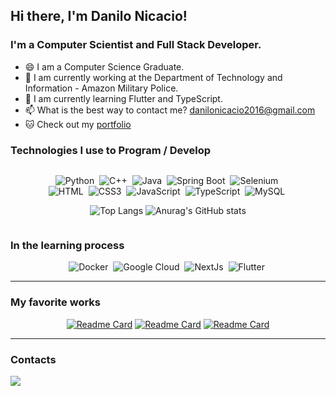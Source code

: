 ## Hi there, I'm Danilo Nicacio!

### I'm a Computer Scientist and Full Stack Developer.

- 😄 I am a Computer Science Graduate.
- 🔭 I am currently working at the Department of Technology and Information - Amazon Military Police.
- 🌱 I am currently learning Flutter and TypeScript.
- 📫 What is the best way to contact me? danilonicacio2016@gmail.com
- 🐱 Check out my [portfolio](https://danilonicacio.dev/)


### Technologies I use to Program / Develop
<div style="display: flex; justify-content: center;">
<div style="width: 80%;">
<div style="text-align: center">

![Python](https://img.shields.io/badge/python-%233776AB.svg?style=for-the-badge&logo=python&logoColor=white)&nbsp;
![C++](https://img.shields.io/badge/c++-%2300599C.svg?style=for-the-badge&logo=c%2B%2B&logoColor=white)&nbsp;
![Java](https://img.shields.io/badge/java-%23ED8B00.svg?style=for-the-badge&logo=openjdk&logoColor=white)&nbsp;
![Spring Boot](https://img.shields.io/badge/spring%20boot-%2369AD3C?style=for-the-badge&logo=springboot&logoColor=white)&nbsp;
![Selenium](https://img.shields.io/badge/selenium-%2343B02A.svg?style=for-the-badge&logo=selenium&logoColor=white)&nbsp;
![HTML](https://img.shields.io/badge/HTML5-E34F26?style=for-the-badge&logo=html5&logoColor=white)&nbsp;
![CSS3](https://img.shields.io/badge/CSS3-1572B6?style=for-the-badge&logo=css3&logoColor=white)&nbsp;
![JavaScript](https://img.shields.io/badge/javascript-%23F7DF1E.svg?style=for-the-badge&logo=javascript&logoColor=black)&nbsp;
![TypeScript](https://img.shields.io/badge/typescript-%232F74C0?style=for-the-badge&logo=typescript&logoColor=white)&nbsp;
![MySQL](https://img.shields.io/badge/mysql-%2300f.svg?style=for-the-badge&logo=mysql&logoColor=white)&nbsp;

</div>
<div style="text-align: center">

![Top Langs](https://github-readme-stats.vercel.app/api/top-langs/?username=DaniloNicacio&custom_title=&layout=compact&bg_color=00000000&text_color=ffffff&hide_border=true&langs_count=10)
![Anurag's GitHub stats](https://github-readme-stats.vercel.app/api?username=DaniloNicacio&theme=transparent&show_icons=true&text_color=ffffff&hide_border=true&hide_title=true&line_height=20&text_bold=false&card_width=100)
</div>
</div>
</div>

### In the learning process

<div style='text-align: center'>

![Docker](https://img.shields.io/badge/docker-%230997E5?style=for-the-badge&logo=docker&logoColor=white)&nbsp;
![Google Cloud](https://img.shields.io/badge/google%20cloud-%23EA4335?style=for-the-badge&logo=googlecloud&logoColor=white)&nbsp;
![NextJs](https://img.shields.io/badge/next.js-000000?style=for-the-badge&logo=nextdotjs&logoColor=white)&nbsp;
![Flutter](https://img.shields.io/badge/flutter-%235AC2F0?style=for-the-badge&logo=flutter&logoColor=white)&nbsp;

</div>

<hr>

### My favorite works

<div style='text-align: center'>

[![Readme Card](https://github-readme-stats.vercel.app/api/pin/?username=DaniloNicacio&repo=Sand-Simulation&bg_color=00000000&text_color=ffffff&hide_border=false&card_width=100)](https://github.com/DaniloNicacio/Sand-Simulation)
[![Readme Card](https://github-readme-stats.vercel.app/api/pin/?username=DaniloNicacio&repo=cutebotytd&bg_color=00000000&text_color=ffffff&hide_border=false&card_width=100)](https://github.com/DaniloNicacio/cutebotytd)
[![Readme Card](https://github-readme-stats.vercel.app/api/pin/?username=DaniloNicacio&repo=discord-bot&bg_color=00000000&text_color=ffffff&hide_border=false&card_width=100)](https://github.com/DaniloNicacio/discord-bot)
</div>

<hr>

### Contacts

<a href="mailto:danilonicacio2016@gmail.com" target="_blank"><img src='https://img.shields.io/badge/Gmail-D14836?style=for-the-badge&logo=gmail&logoColor=white'/></a>
